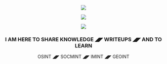 <p align="center">
<img src="https://user-images.githubusercontent.com/126393691/221411834-79cb7c40-9029-4c51-b34b-6e8cbba50be9.png">

<p align="center">
<img src="https://readme-typing-svg.herokuapp.com?font=Orbitron&pause=1000&color=1BFF28&width=360&lines=%E2%96%91A%E2%96%91C%E2%96%91C%E2%96%91E%E2%96%91S%E2%96%91S%E2%96%91+%E2%96%91G%E2%96%91A%E2%96%91I%E2%96%91N%E2%96%91E%E2%96%91D%E2%96%91">

<p align="center">
<img src="https://user-images.githubusercontent.com/126393691/221424820-e86ecae0-e67f-4257-bb84-19c83fa44cde.gif">

### <p align="center"> I AM HERE TO SHARE  KNOWLEDGE ◢◤ WRITEUPS ◢◤ AND TO LEARN </p>

<p align="center"> OSINT ◢◤ SOCMINT ◢◤ IMINT ◢◤ GEOINT </p>
